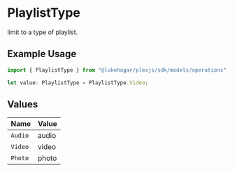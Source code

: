 # PlaylistType

limit to a type of playlist.

## Example Usage

```typescript
import { PlaylistType } from "@lukehagar/plexjs/sdk/models/operations";

let value: PlaylistType = PlaylistType.Video;
```

## Values

| Name    | Value   |
| ------- | ------- |
| `Audio` | audio   |
| `Video` | video   |
| `Photo` | photo   |
